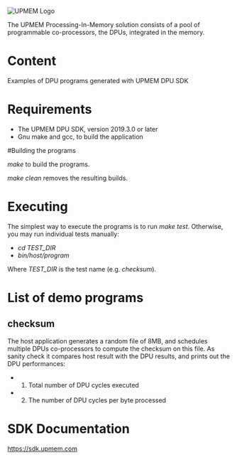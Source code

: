 ![UPMEM Logo](http://www.upmem.com/wp-content/uploads/2015/06/logo_upmem2.png)

The UPMEM Processing-In-Memory solution consists of a pool of programmable co-processors, the DPUs, integrated in the memory.

# Content
Examples of DPU programs generated with UPMEM DPU SDK

# Requirements

 * The UPMEM DPU SDK, version 2019.3.0 or later
 * Gnu make and gcc, to build the application

#Building the programs

*make* to build the programs.

*make clean* removes the resulting builds.

# Executing

The simplest way to execute the programs is to run *make test*.
Otherwise, you may run individual tests manually:

  * *cd TEST_DIR*
  * *bin/host/program*

Where *TEST_DIR* is the test name (e.g. *checksum*).

# List of demo programs

## checksum

The host application generates a random file of 8MB, and schedules multiple DPUs co-processors to compute the checksum on this file.
As sanity check it compares host result with the DPU results, and prints out the DPU performances:
* 1) Total number of DPU cycles executed
* 2) The number of DPU cycles per byte processed
 
# SDK Documentation
https://sdk.upmem.com
